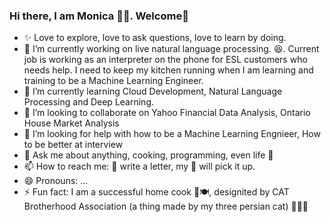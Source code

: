### Hi there, I am Monica 👧🏻. Welcome👋


- ✨ Love to explore, love to ask questions, love to learn by doing.  
- 🔭 I’m currently working on live natural language processing. :laughing:. Current job is working as an interpreter on the phone for ESL customers who needs help. I need to keep my kitchen running when I am learning and training to be a Machine Learning Engineer. 
- 🌱 I’m currently learning Cloud Development, Natural Language Processing and Deep Learning. 
- 👯 I’m looking to collaborate on Yahoo Financial Data Analysis, Ontario House Market Analysis
- 🤔 I’m looking for help with how to be a Machine Learning Engnieer, How to be better at interview
- 💬 Ask me about anything, cooking, programming, even life :clap:
- 📫 How to reach me: :postbox: write a letter, my 🦉 will pick it up. 
- 😄 Pronouns: ...
- ⚡ Fun fact: I am a successful home cook 🍳🍽️, designited by CAT Brotherhood Association (a thing made by my three persian cat) 🐾😻😼


